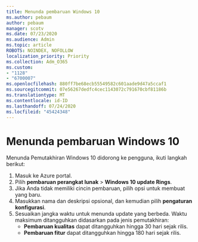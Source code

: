 ```yaml
---
title: Menunda pembaruan Windows 10
ms.author: pebaum
author: pebaum
manager: scotv
ms.date: 07/23/2020
ms.audience: Admin
ms.topic: article
ROBOTS: NOINDEX, NOFOLLOW
localization_priority: Priority
ms.collection: Adm_O365
ms.custom:
- "1128"
- "6700007"
ms.openlocfilehash: 880ff7be68ecb55549582c601aade9d47a5ccaf1
ms.sourcegitcommit: 07e56267dedfc4cec1143072c791670cbf81186b
ms.translationtype: MT
ms.contentlocale: id-ID
ms.lasthandoff: 07/24/2020
ms.locfileid: "45424348"
---
```

# <a name="defer-windows-10-updates"></a>Menunda pembaruan Windows 10

Menunda Pemutakhiran Windows 10 didorong ke pengguna, ikuti langkah berikut:

1. Masuk ke Azure portal.
2. Pilih **pembaruan perangkat lunak**   >   **Windows 10 update Rings**.
3. Jika Anda tidak memiliki cincin pembaruan, pilih opsi untuk membuat yang baru.
4. Masukkan nama dan deskripsi opsional, dan kemudian pilih **pengaturan konfigurasi**.
5. Sesuaikan jangka waktu untuk menunda update yang berbeda. Waktu maksimum ditangguhkan didasarkan pada jenis pemutakhiran:
    - **Pembaruan kualitas** dapat ditangguhkan hingga 30 hari sejak rilis.
    - **Pembaruan fitur** dapat ditangguhkan hingga 180 hari sejak rilis.
